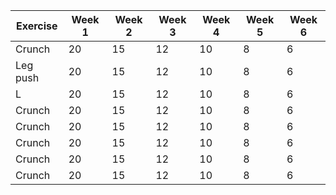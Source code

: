 | Exercise | Week 1 | Week 2 | Week 3 | Week 4 | Week 5 | Week 6 |
| ---- | ---- | ---- | ---- | ---- | ---- | ----- |
| Crunch | 20 | 15 | 12 | 10 | 8 | 6 |
| Leg push | 20 | 15 | 12 | 10 | 8 | 6 |
| L | 20 | 15 | 12 | 10 | 8 | 6 |
| Crunch | 20 | 15 | 12 | 10 | 8 | 6 |
| Crunch | 20 | 15 | 12 | 10 | 8 | 6 |
| Crunch | 20 | 15 | 12 | 10 | 8 | 6 |
| Crunch | 20 | 15 | 12 | 10 | 8 | 6 |
| Crunch | 20 | 15 | 12 | 10 | 8 | 6 |